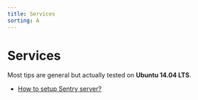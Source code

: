 ```yaml
---
title: Services
sorting: A
---
```


Services
==========

Most tips are general but actually tested on **Ubuntu 14.04 LTS**.

- [How to setup Sentry server?](sentry/)
